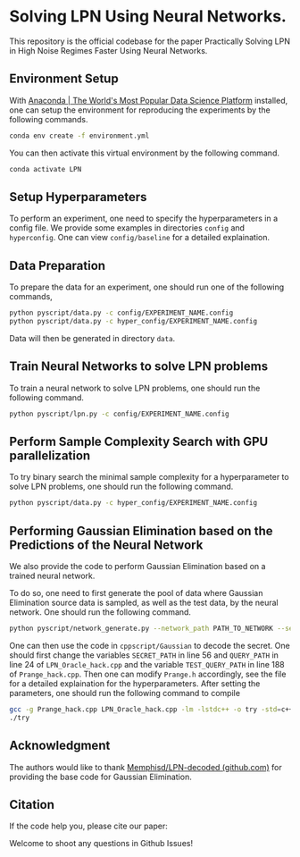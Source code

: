 # Solving LPN Using Neural Networks.

This repository is the official codebase for the paper Practically Solving LPN in High Noise Regimes Faster Using Neural Networks.

## Environment Setup

With [Anaconda | The World&#39;s Most Popular Data Science Platform](https://www.anaconda.com/) installed, one can setup the environment for reproducing the experiments by the following commands.

```bash
conda env create -f environment.yml
```

You can then activate this virtual environment by the following command.

```bash
conda activate LPN
```

## Setup Hyperparameters

To perform an experiment, one need to specify the hyperparameters in a config file. We provide some examples in directories `config` and `hyperconfig`. One can view `config/baseline` for a detailed explaination.

## Data Preparation

To prepare the data for an experiment, one should run one of the following commands,

```bash
python pyscript/data.py -c config/EXPERIMENT_NAME.config
python pyscript/data.py -c hyper_config/EXPERIMENT_NAME.config
```

Data will then be generated in directory `data`.

## Train Neural Networks to solve LPN problems

To train a neural network to solve LPN problems, one should run the following command.

```bash
python pyscript/lpn.py -c config/EXPERIMENT_NAME.config
```

## Perform Sample Complexity Search with GPU parallelization

To try binary search the minimal sample complexity for a hyperparameter to solve LPN problems, one should run the following command.

```bash
python pyscript/data.py -c hyper_config/EXPERIMENT_NAME.config
```

## Performing Gaussian Elimination based on the Predictions of the Neural Network

We also provide the code to perform Gaussian Elimination based on a trained neural network. 

To do so, one need to first generate the pool of data where Gaussian Elimination source data is sampled, as well as the test data, by the neural network. One should run the following command.

```bash
python pyscript/network_generate.py --network_path PATH_TO_NETWORK --secret_path PATH_TO_SECRET --pool_data_size SIZE_OF_GAUSSIAN_POOL --test_data_size SIZE_OF_TESTING_NUMBER
```

One can then use the code in `cppscript/Gaussian` to decode the secret. One should first change the variables `SECRET_PATH` in line 56 and `QUERY_PATH` in line 24 of `LPN_Oracle_hack.cpp` and the variable `TEST_QUERY_PATH` in line 188 of `Prange_hack.cpp`. Then one can modify `Prange.h` accordingly, see the file for a detailed explaination for the hyperparameters. After setting the parameters, one should run the following command to compile 

```bash
gcc -g Prange_hack.cpp LPN_Oracle_hack.cpp -lm -lstdc++ -o try -std=c++11 -fopenmp -O3
./try
```


## Acknowledgment

The authors would like to thank [Memphisd/LPN-decoded (github.com)](https://github.com/Memphisd/LPN-decoded) for providing the base code for Gaussian Elimination.

## Citation

If the code help you, please cite our paper:


Welcome to shoot any questions in Github Issues!
